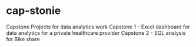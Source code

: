 # cap-stonie
Capstone Projects for data analytics work
Capstone 1 - Excel dashboard for data analytics for a private healthcare provider
Capstone 2 - SQL analysis for Bike share
